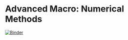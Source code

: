 # Advanced Macro: Numerical Methods

[![Binder](https://mybinder.org/badge_logo.svg)](https://mybinder.org/v2/gh/albop/mie37.git/master?urlpath=lab)
